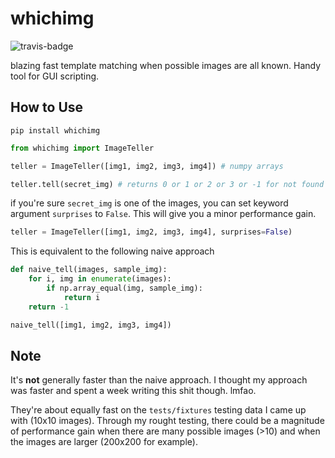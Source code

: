 # whichimg
![travis-badge](https://travis-ci.org/Madoshakalaka/whichimg.svg?branch=master)

blazing fast template matching when possible images are all known. Handy tool for GUI scripting.


## How to Use


`pip install whichimg`


```python
from whichimg import ImageTeller

teller = ImageTeller([img1, img2, img3, img4]) # numpy arrays

teller.tell(secret_img) # returns 0 or 1 or 2 or 3 or -1 for not found

```

if you're sure `secret_img` is one of the images, you can set keyword argument `surprises` to `False`. This will give you a minor performance gain.
```python
teller = ImageTeller([img1, img2, img3, img4], surprises=False)
```

This is equivalent to the following naive approach

```python
def naive_tell(images, sample_img):
    for i, img in enumerate(images):
        if np.array_equal(img, sample_img):
            return i
    return -1

naive_tell([img1, img2, img3, img4])
```



## Note

It's **not** generally faster than the naive approach. I thought my approach was faster and spent a week writing this shit though. lmfao.

They're about equally fast on the `tests/fixtures` testing data I came up with (10x10 images). Through my rought testing, there could be a magnitude of performance gain when there are many possible images (>10) and when the images are larger (200x200 for example).